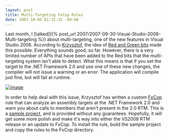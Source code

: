 ```yaml
---
layout: post
title: Multi-Targeting FxCop Rules
date: 2007-10-05 01:32:32 -04:00
---
```


Last month, I [talked]({% post_url 2007/2007-09-30-Visual-Studio-2008-Multi-targeting %}) about multi-targeting, one of the new features in Visual Studio 2008. According to [Krzysztof](http://blogs.msdn.com/kcwalina/archive/2007/10/02/Multi_2D00_TargetingAndFxCop.aspx), the idea of [Red and Green bits](http://www.danielmoth.com/Blog/2007/06/net-framework-35.html) made this possible. Everything sounds good, so far. However, there is a very limited number of APIs that have been added to the Red bits that the multi-targeting system isn't able to detect. What this means is that if you set the target to the .NET Framework 2.0 and use one of these new changes, the compiler will not issue a warning or an error. The application will compile just fine, but will fail at runtime.

[![image](http://gwb.blob.core.windows.net/sdorman/WindowsLiveWriter/MultiTargetingFxCopRules_FE4/image_thumb.png)](http://gwb.blob.core.windows.net/sdorman/WindowsLiveWriter/MultiTargetingFxCopRules_FE4/image_2.png) 

In order to help deal with this issue, Krzysztof has written a custom [FxCop](http://www.gotdotnet.com/Team/FxCop/) rule that can analyze an assembly targets at the .NET Framework 2.0 and warn you about calls to members that aren't present in the 2.0 RTM. This is a [sample project](http://blogs.msdn.com/kcwalina/attachment/5249710.ashx), and is provided without any guarantees. Hopefully, it will get some more polish and make it's way into either the VS2008 RTM release or an update to FxCop. To install the rule, build the sample project and copy the rules to the FxCop directory.
